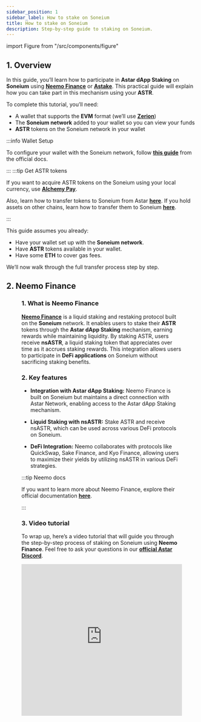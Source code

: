 ```yaml
---
sidebar_position: 1
sidebar_label: How to stake on Soneium
title: How to stake on Soneium
description: Step-by-step guide to staking on Soneium.
---
```


import Figure from "/src/components/figure"

## 1. Overview

In this guide, you’ll learn how to participate in **Astar dApp Staking** on **Soneium** using [**Neemo Finance**](https://neemo.finance/) or [**Astake**](https://www.astake.dev/). This practical guide will explain how you can take part in this mechanism using your **ASTR**.

To complete this tutorial, you’ll need:

- A wallet that supports the **EVM** format (we’ll use [**Zerion**](https://zerion.io/))
- The **Soneium network** added to your wallet so you can view your funds
- **ASTR** tokens on the Soneium network in your wallet

:::info Wallet Setup

To configure your wallet with the Soneium network, follow [**this guide**](https://docs.soneium.org/docs/users/wallets) from the official docs.

:::
:::tip Get ASTR tokens

If you want to acquire ASTR tokens on the Soneium using your local currency, use [**Alchemy Pay**](https://ramp.alchemypay.org/#/index).

Also, learn how to transfer tokens to Soneium from Astar [**here**](/docs/use/how-to-guides/soneium/transfer-tokens/from-astar-to-soneium.md). If you hold assets on other chains, learn how to transfer them to Soneium [**here**](/docs/use/how-to-guides/soneium/transfer-tokens/from-ethereum-to-soneium.md).

:::

This guide assumes you already:

- Have your wallet set up with the **Soneium network**.
- Have **ASTR** tokens available in your wallet.
- Have some **ETH** to cover  gas fees.

We’ll now walk through the full transfer process step by step.

## 2. Neemo Finance

<Figure caption="" src={require('/docs/use/how-to-guides/soneium/dapp-staking/images/neemo-soneium.jpeg').default} width="100%" />

### 1. What is Neemo Finance

[**Neemo Finance**](https://neemo.finance/) is a liquid staking and restaking protocol built on the **Soneium** network. It enables users to stake their **ASTR** tokens through the **Astar dApp Staking** mechanism, earning rewards while maintaining liquidity. By staking ASTR, users receive **nsASTR**, a liquid staking token that appreciates over time as it accrues staking rewards. This integration allows users to participate in **DeFi applications** on Soneium without sacrificing staking benefits.

### 2. Key features

- **Integration with Astar dApp Staking:** Neemo Finance is built on Soneium but maintains a direct connection with Astar Network, enabling access to the Astar dApp Staking mechanism.

- **Liquid Staking with nsASTR:** Stake ASTR and receive nsASTR, which can be used across various DeFi protocols on Soneium.

- **DeFi Integration:** Neemo collaborates with protocols like QuickSwap, Sake Finance, and Kyo Finance, allowing users to maximize their yields by utilizing nsASTR in various DeFi strategies.

:::tip Neemo docs

If you want to learn more about Neemo Finance, explore their official documentation [**here**](https://docs.neemo.finance/).

:::

### 3. Video tutorial 

To wrap up, here’s a video tutorial that will guide you through the step-by-step process of staking on Soneium using **Neemo Finance**. Feel free to ask your questions in our [**official Astar Discord**](https://discord.com/invite/AstarNetwork).

<iframe 
  width="100%" 
  height="400" 
  src="https://www.youtube.com/embed/JO3Cj_pfl8U"
  title="Transfer ASTR from Soneium to Astar L1" 
  frameBorder="0" 
  allow="accelerometer; autoplay; clipboard-write; encrypted-media; gyroscope; picture-in-picture" 
  allowFullScreen
/>

## 3. Astake

<Figure caption="" src={require('/docs/use/how-to-guides/soneium/dapp-staking/images/astake-soneium.jpeg').default} width="100%" />

### 1. What is Astake

[**Astake**](https://www.astake.dev/) is built on a secure, reliable framework, making it simple for users to take part in **Astar dApp Staking**. Their protocol is designed enhance the overall liquidity and stability of the ecosystem. By leveraging advanced security measures and a user-friendly interface, Astake aims to become an integral part of **Astar**'s and **Soneium**’s financial landscape. It's a liquid staking protocol that uses **ASTR**.

### 2. Key features

- **Built on Astar dApp Staking:** Astake integrates directly with the Astar dApp Staking mechanism, allowing users to earn staking rewards by supporting dApps on both Soneium and Astar.

- **Liquid Staking with wstASTR:** Stake ASTR and receive wstASTR, a non-rebasing, ERC-4626-based liquid staking token. Its value increases over time, and it can be used in DeFi without interrupting staking rewards.

- **Secure, DeFi-Ready & Easy to Use:** Audited by PeckShield and designed with user experience in mind, Astake provides a secure and intuitive interface. wstASTR is supported by DeFi protocols like Sake, Kyo, and SoneX to unlock extra yield.

:::tip Astake docs

If you want to learn more about Astake, explore their official documentation [**here**](https://astakes-organization.gitbook.io/doc).

:::

### 3. Video tutorial 

To wrap up, here’s a video tutorial that will guide you through the step-by-step process of staking on Soneium using **Astake**. Feel free to ask your questions in our [**official Astar Discord**](https://discord.com/invite/AstarNetwork).

<iframe 
  width="100%" 
  height="400" 
  src="https://www.youtube.com/embed/141xc3R2kbk"
  title="Transfer ASTR from Soneium to Astar L1" 
  frameBorder="0" 
  allow="accelerometer; autoplay; clipboard-write; encrypted-media; gyroscope; picture-in-picture" 
  allowFullScreen
/>